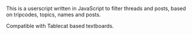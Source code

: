 This is a userscript written in JavaScript to filter threads and posts, based on tripcodes, topics, names and posts. 

Compatible with Tablecat based textboards. 